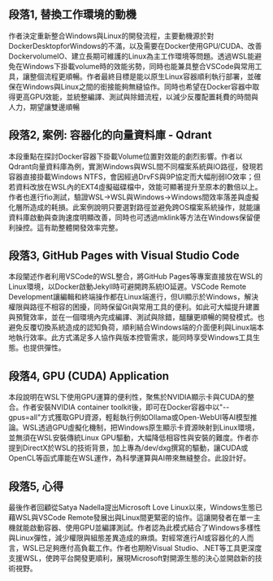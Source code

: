 ## 段落1, 替換工作環境的動機  
作者決定重新整合Windows與Linux的開發流程，主要動機源於對DockerDesktopforWindows的不滿，以及需要在Docker使用GPU/CUDA、改善DockervolumeIO、建立長期可維護的Linux為主工作環境等問題。透過WSL能避免在Windows下掛載volume時的效能劣勢，同時也能兼具整合VSCode與常用工具，讓整個流程更順暢。作者最終目標是能以原生Linux容器順利執行部署，並確保在Windows與Linux之間的銜接能夠無縫協作。同時也希望在Docker容器中取得更高GPU效能，並統整編譯、測試與除錯流程，以減少反覆配置耗費的時間與人力，期望讓雙邊順暢  

## 段落2, 案例: 容器化的向量資料庫 - Qdrant  
本段重點在探討Docker容器下掛載Volume位置對效能的劇烈影響。作者以Qdrant向量資料庫為例，實測Windows與WSL間不同檔案系統與IO路徑，發現若容器直接掛載Windows NTFS，會因經過DrvFS與9P協定而大幅削弱IO效率；但若資料改放在WSL內的EXT4虛擬磁碟檔中，效能可顯著提升至原本的數倍以上。作者也進行fio測試，驗證WSL→WSL與Windows→Windows間效率落差與虛擬化層所造成的耗損。此案例說明只要選對路徑並避免跨OS檔案系統操作，就能讓資料庫啟動與查詢速度明顯改善，同時也可透過mklink等方法在Windows保留便利操控。這有助整體開發效率完整。  

## 段落3, GitHub Pages with Visual Studio Code  
本段闡述作者利用VSCode的WSL整合，將GitHub Pages等專案直接放在WSL的Linux環境，以Docker啟動Jekyll時可避開跨系統IO延遲。VSCode Remote Development讓編輯和終端操作都在Linux端進行，但UI顯示於Windows，解決權限與路徑不相容的困擾，同時保留Git與常用工具的便利。如此可大幅提升建置與預覽效率，並在一個環境內完成編譯、測試與除錯，醞釀更順暢的開發模式。也避免反覆切換系統造成的認知負荷，順利結合Windows端的介面便利與Linux端本地執行效率。此方式滿足多人協作與版本控管需求，能同時享受Windows工具生態。也提供彈性。  

## 段落4, GPU (CUDA) Application  
本段說明在WSL下使用GPU運算的便利性，聚焦於NVIDIA顯示卡與CUDA的整合。作者安裝NVIDIA container toolkit後，即可在Docker容器中以"--gpus=all"方式獲取GPU資源，輕鬆執行例如Ollama或Open-WebUI等AI模型推論。WSL透過GPU虛擬化機制，把Windows原生顯示卡資源映射到Linux環境，並無須在WSL安裝傳統Linux GPU驅動，大幅降低相容性與安裝的難度。作者亦提到DirectX於WSL的技術背景，加上專為/dev/dxg撰寫的驅動，讓CUDA或OpenCL等函式庫能在WSL運作，為科學運算與AI帶來無縫整合。此設計好。  

## 段落5, 心得  
最後作者回顧從Satya Nadella提出Microsoft Love Linux以來，Windows生態已藉WSL與VSCode Remote發展出與Linux間更緊密的協作。這讓開發者在單一主機就能啟動容器、使用GPU並編譯測試。作者認為此模式結合了Windows多樣性與Linux彈性，減少權限與組態差異造成的麻煩。對經常進行AI或容器化的人而言，WSL已足夠應付高負載工作。作者也期盼Visual Studio、.NET等工具更深度支援WSL，使跨平台開發更順利，展現Microsoft對開源生態的決心並開啟新的技術視野。